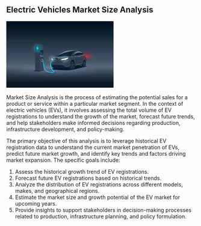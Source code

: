 ## Electric Vehicles Market Size Analysis

![alt text](image.png)

Market Size Analysis is the process of estimating the potential sales for a product or service within a particular market segment. In the context of electric vehicles (EVs), it involves assessing the total volume of EV registrations to understand the growth of the market, forecast future trends, and help stakeholders make informed decisions regarding production, infrastructure development, and policy-making.

The primary objective of this analysis is to leverage historical EV registration data to understand the current market penetration of EVs, predict future market growth, and identify key trends and factors driving market expansion. The specific goals include:

1. Assess the historical growth trend of EV registrations.
2. Forecast future EV registrations based on historical trends.
3. Analyze the distribution of EV registrations across different models, makes, and geographical regions.
4. Estimate the market size and growth potential of the EV market for upcoming years.
5. Provide insights to support stakeholders in decision-making processes related to production, infrastructure planning, and policy formulation.